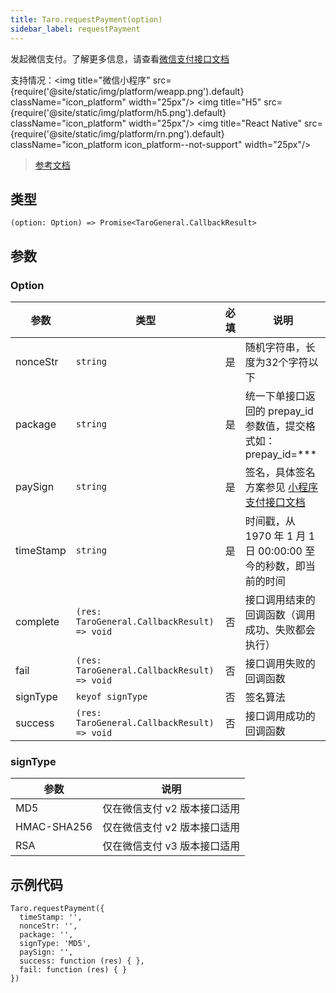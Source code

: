 ```yaml
---
title: Taro.requestPayment(option)
sidebar_label: requestPayment
---
```


发起微信支付。了解更多信息，请查看[微信支付接口文档](https://pay.weixin.qq.com/wiki/doc/api/wxa/wxa_api.php?chapter=7_3&index=1)

支持情况：<img title="微信小程序" src={require('@site/static/img/platform/weapp.png').default} className="icon_platform" width="25px"/> <img title="H5" src={require('@site/static/img/platform/h5.png').default} className="icon_platform" width="25px"/> <img title="React Native" src={require('@site/static/img/platform/rn.png').default} className="icon_platform icon_platform--not-support" width="25px"/>

> [参考文档](https://developers.weixin.qq.com/miniprogram/dev/api/open-api/payment/wx.requestPayment.html)

## 类型

```tsx
(option: Option) => Promise<TaroGeneral.CallbackResult>
```

## 参数

### Option

| 参数 | 类型 | 必填 | 说明 |
| --- | --- | :---: | --- |
| nonceStr | `string` | 是 | 随机字符串，长度为32个字符以下 |
| package | `string` | 是 | 统一下单接口返回的 prepay_id 参数值，提交格式如：prepay_id=*** |
| paySign | `string` | 是 | 签名，具体签名方案参见 [小程序支付接口文档](https://pay.weixin.qq.com/wiki/doc/api/wxa/wxa_api.php?chapter=7_7&index=3) |
| timeStamp | `string` | 是 | 时间戳，从 1970 年 1 月 1 日 00:00:00 至今的秒数，即当前的时间 |
| complete | `(res: TaroGeneral.CallbackResult) => void` | 否 | 接口调用结束的回调函数（调用成功、失败都会执行） |
| fail | `(res: TaroGeneral.CallbackResult) => void` | 否 | 接口调用失败的回调函数 |
| signType | `keyof signType` | 否 | 签名算法 |
| success | `(res: TaroGeneral.CallbackResult) => void` | 否 | 接口调用成功的回调函数 |

### signType

| 参数 | 说明 |
| --- | --- |
| MD5 | 仅在微信支付 v2 版本接口适用 |
| HMAC-SHA256 | 仅在微信支付 v2 版本接口适用 |
| RSA | 仅在微信支付 v3 版本接口适用 |

## 示例代码

```tsx
Taro.requestPayment({
  timeStamp: '',
  nonceStr: '',
  package: '',
  signType: 'MD5',
  paySign: '',
  success: function (res) { },
  fail: function (res) { }
})
```
